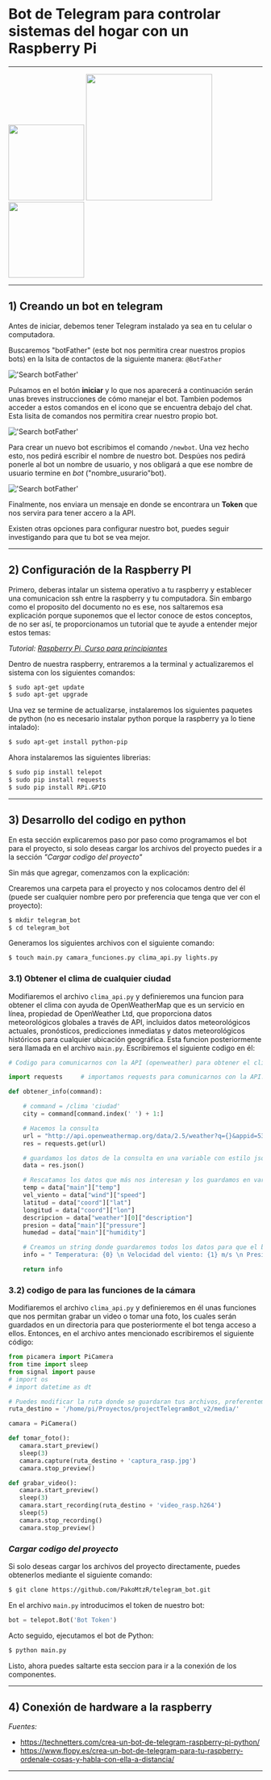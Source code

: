 # Bot de Telegram para controlar sistemas del hogar con un Raspberry Pi 
---
<img src="/static/rasp-logo.png" width="150" />
<img src="/static/Telegram-logo.png" width="250" />
<img src="/static/Python-logo.png" width="150" />
<!--
!['Telegram'](Telegram-logo.png "Telegram") 
!['Python'](Python-logo.png "Python")
-->

---
## 1) Creando un bot en telegram
Antes de iniciar, debemos tener Telegram instalado ya sea en tu celular o computadora.

Buscaremos "botFather" (este bot nos permitira crear nuestros propios bots) en la lsita de contactos de la siguiente manera: `@BotFather`

!['Search botFather'](/static/Crear_bot1.png "Search botFather") 

Pulsamos en el botón **iniciar** y lo que nos aparecerá a continuación serán unas breves instrucciones de cómo manejar el bot. Tambien podemos acceder a estos comandos en el icono que se encuentra debajo del chat. Esta lisita de comandos nos permitira crear nuestro propio bot.

!['Search botFather'](/static/Crear_bot2.png "Search botFather") 

Para crear un nuevo bot escribimos el comando `/newbot`. Una vez hecho esto, nos pedirá escribir el nombre de nuestro bot. 
Despúes nos pedirá ponerle al bot un nombre de usuario, y nos obligará a que ese nombre de usuario termine en *bot* ("nombre_usurario"bot).

!['Search botFather'](/static/Crear_bot3.png "Search botFather") 

Finalmente, nos enviara un mensaje en donde se encontrara un **Token** que nos servira para tener accero a la API.

Existen otras opciones para configurar nuestro bot, puedes seguir investigando para que tu bot se vea mejor.

---
## 2) Configuración de la Raspberry PI

Primero, deberas intalar un sistema operativo a tu raspberry y establecer una comunicacion ssh entre la raspberry y tu computadora. Sin embargo como el proposito del documento no es ese, nos saltaremos esa explicación porque suponemos que el lector conoce de estos conceptos, de no ser así, te proporcionamos un tutorial que te ayude a entender mejor estos temas:

*Tutorial:* [*Raspberry Pi, Curso para principiantes*](https://www.youtube.com/watch?v=ra6kNSIB1uA&t=4151s)

Dentro de nuestra raspberry, entraremos a la terminal y actualizaremos el sistema con los siguientes comandos: 
```bash
$ sudo apt-get update
$ sudo apt-get upgrade
```

Una vez se termine de actualizarse, instalaremos los siguientes paquetes de python (no es necesario instalar python porque la raspberry ya lo tiene intalado):
```bash
$ sudo apt-get install python-pip
```

Ahora instalaremos las siguientes librerias: 
```bash
$ sudo pip install telepot
$ sudo pip install requests
$ sudo pip install RPi.GPIO
```

---
## 3) Desarrollo del codigo en python

En esta sección explicaremos paso por paso como programamos el bot para el proyecto, si solo deseas cargar los archivos del proyecto puedes ir a la sección *"Cargar codigo del proyecto"*

Sin más que agregar, comenzamos con la explicación:

Crearemos una carpeta para el proyecto y nos colocamos dentro del él (puede ser cualquier nombre pero por preferencia que tenga que ver con el proyecto):
```bash
$ mkdir telegram_bot
$ cd telegram_bot
```

Generamos los siguientes archivos con el siguiente comando:
```bash
$ touch main.py camara_funciones.py clima_api.py lights.py
```
### 3.1) Obtener el clima de cualquier ciudad
Modifiaremos el archivo `clima_api.py` y definieremos una funcion para obtener el clima con ayuda de OpenWeatherMap que es un servicio en línea, propiedad de OpenWeather Ltd, que proporciona datos meteorológicos globales a través de API, incluidos datos meteorológicos actuales, pronósticos, predicciones inmediatas y datos meteorológicos históricos para cualquier ubicación geográfica. Esta funcion posteriormente sera llamada en el archivo `main.py`. Escribiremos el siguiente codigo en él:

```python
# Codigo para comunicarnos con la API (openweather) para obtener el clima de una ciudad

import requests     # importamos requests para comunicarnos con la API.

def obtener_info(command):

    # command = /clima 'ciudad'
    city = command[command.index(' ') + 1:]

    # Hacemos la consulta
    url = "http://api.openweathermap.org/data/2.5/weather?q={}&appid=53b0ff471d9a8828d27fc13e19fc7482&units=metric".format(city)
    res = requests.get(url)

    # guardamos los datos de la consulta en una variable con estilo json
    data = res.json()

    # Rescatamos los datos que más nos interesan y los guardamos en variables
    temp = data["main"]["temp"]
    vel_viento = data["wind"]["speed"]
    latitud = data["coord"]["lat"]
    longitud = data["coord"]["lon"]
    descripcion = data["weather"][0]["description"]
    presion = data["main"]["pressure"]
    humedad = data["main"]["humidity"]

    # Creamos un string donde guardaremos todos los datos para que el bot envie ese mensaje
    info = " Temperatura: {0} \n Velocidad del viento: {1} m/s \n Presion: {2} hPa \n Humedad = {3}% \n Latitud: {4} \n Longitud: {5} \n Descripcion: {6} \n".format(temp, vel_viento, presion, humedad, latitud, longitud, descripcion)

    return info
```
### 3.2) codigo de para las funciones de la cámara
Modifiaremos el archivo `clima_api.py` y definieremos en él unas funciones que nos permitan grabar un video o tomar una foto, los cuales serán guardados en un directoria para que posteriormente el bot tenga acceso a ellos. Entonces, en el archivo antes mencionado escribiremos el siguiente código:
```python
from picamera import PiCamera
from time import sleep
from signal import pause
# import os
# import datetime as dt

# Puedes modificar la ruta donde se guardaran tus archivos, preferentemente que sea dentro de la carpeta donde estas desarrollando el proyecto
ruta_destino = '/home/pi/Proyectos/projectTelegramBot_v2/media/'

camara = PiCamera()

def tomar_foto():
   camara.start_preview()
   sleep(3)
   camara.capture(ruta_destino + 'captura_rasp.jpg')
   camara.stop_preview()

def grabar_video():
   camara.start_preview()
   sleep(3)
   camara.start_recording(ruta_destino + 'video_rasp.h264')
   sleep(5)
   camara.stop_recording()
   camara.stop_preview()
```




### *Cargar codigo del proyecto*
Si solo deseas cargar los archivos del proyecto directamente, puedes obtenerlos mediante el siguiente comando:
```bash
$ git clone https://github.com/PakoMtzR/telegram_bot.git
```

En el archivo `main.py` introducimos el token de nuestro bot:
```python
bot = telepot.Bot('Bot Token')
```

Acto seguido, ejecutamos el bot de Python:
```bash
$ python main.py
```
Listo, ahora puedes saltarte esta seccion para ir a la conexión de los componentes.


---
## 4) Conexión de hardware a la raspberry

*Fuentes:*
* https://technetters.com/crea-un-bot-de-telegram-raspberry-pi-python/
* https://www.flopy.es/crea-un-bot-de-telegram-para-tu-raspberry-ordenale-cosas-y-habla-con-ella-a-distancia/
---













